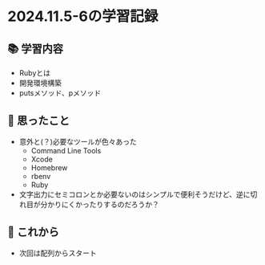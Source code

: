 # 2024.11.5-6の学習記録

## 📚 学習内容
- Rubyとは
- 開発環境構築
- putsメソッド、pメソッド

## 💭 思ったこと
- 意外と(？)必要なツールが色々あった
  - Command Line Tools
  - Xcode
  - Homebrew
  - rbenv
  - Ruby
- 文字出力にセミコロンとか必要ないのはシンプルで便利そうだけど、逆に切れ目が分かりにくかったりするのだろうか？

## 🚀 これから
- 次回は配列からスタート
